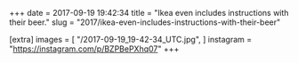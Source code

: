 +++
date = 2017-09-19 19:42:34
title = "Ikea even includes instructions with their beer."
slug = "2017/ikea-even-includes-instructions-with-their-beer"

[extra]
images = [
    "/2017-09-19_19-42-34_UTC.jpg",
]
instagram = "https://instagram.com/p/BZPBePXhq07"
+++

